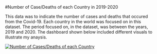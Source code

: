 #Number of Case/Deaths of each Country in 2019-2020

This data was to indicate the number of cases and deaths that occured from the Covid-19.
Each country in the world was focused on in this dataset.
The period focused on, in the dataset, was between the years, 2019 and 2020.
The dashboard shown below included different visuals to illustrate my anaysis.

<div class='tableauPlaceholder' id='viz1696589752759' style='position: relative'><noscript><a href='#'><img alt='Number of Cases&#47;Deaths of each Country ' src='https:&#47;&#47;public.tableau.com&#47;static&#47;images&#47;Nu&#47;NumberofDeathsineachCountryfromCovidin2019&#47;Dashboard2&#47;1_rss.png' style='border: none' /></a></noscript><object class='tableauViz'  style='display:none;'><param name='host_url' value='https%3A%2F%2Fpublic.tableau.com%2F' /> <param name='embed_code_version' value='3' /> <param name='site_root' value='' /><param name='name' value='NumberofDeathsineachCountryfromCovidin2019&#47;Dashboard2' /><param name='tabs' value='no' /><param name='toolbar' value='yes' /><param name='static_image' value='https:&#47;&#47;public.tableau.com&#47;static&#47;images&#47;Nu&#47;NumberofDeathsineachCountryfromCovidin2019&#47;Dashboard2&#47;1.png' /> <param name='animate_transition' value='yes' /><param name='display_static_image' value='yes' /><param name='display_spinner' value='yes' /><param name='display_overlay' value='yes' /><param name='display_count' value='yes' /><param name='language' value='en-GB' /></object></div>

